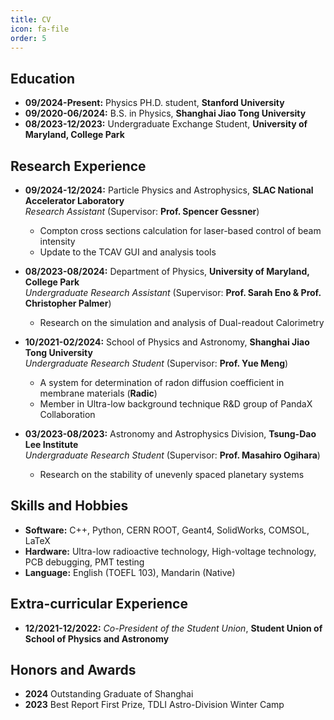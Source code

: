 ```yaml
---
title: CV
icon: fa-file
order: 5
---
```


<div align="left">
 
## Education
* **09/2024-Present:** Physics PH.D. student, **Stanford University**
* **09/2020-06/2024:** B.S. in Physics, **Shanghai Jiao Tong University**
* **08/2023-12/2023:** Undergraduate Exchange Student, **University of Maryland, College Park**

## Research Experience
* **09/2024-12/2024:** Particle Physics and Astrophysics, **SLAC National Accelerator Laboratory**  
  *Research Assistant* (Supervisor: **Prof. Spencer Gessner**)  
  * Compton cross sections calculation for laser-based control of beam intensity
  * Update to the TCAV GUI and analysis tools

* **08/2023-08/2024:** Department of Physics, **University of Maryland, College Park**  
  *Undergraduate Research Assistant* (Supervisor: **Prof. Sarah Eno & Prof. Christopher Palmer**)  
  * Research on the simulation and analysis of Dual-readout Calorimetry

* **10/2021-02/2024:** School of Physics and Astronomy, **Shanghai Jiao Tong University**  
  *Undergraduate Research Student* (Supervisor: **Prof. Yue Meng**)  
  * A system for determination of radon diffusion coefficient in membrane materials (**Radic**)
  * Member in Ultra-low background technique R&D group of PandaX Collaboration

* **03/2023-08/2023:** Astronomy and Astrophysics Division, **Tsung-Dao Lee Institute**  
  *Undergraduate Research Student* (Supervisor: **Prof. Masahiro Ogihara**)  
  * Research on the stability of unevenly spaced planetary systems

## Skills and Hobbies
* **Software:** C++, Python, CERN ROOT, Geant4, SolidWorks, COMSOL, LaTeX
* **Hardware:** Ultra-low radioactive technology, High-voltage technology, PCB debugging, PMT testing
* **Language:** English (TOEFL 103), Mandarin (Native)

## Extra-curricular Experience
* **12/2021-12/2022:** *Co-President of the Student Union*, **Student Union of School of Physics and Astronomy**

## Honors and Awards
* **2024** Outstanding Graduate of Shanghai
* **2023** Best Report First Prize, TDLI Astro-Division Winter Camp

</div>

